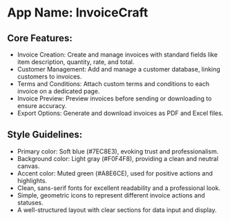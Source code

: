 # **App Name**: InvoiceCraft

## Core Features:

- Invoice Creation: Create and manage invoices with standard fields like item description, quantity, rate, and total.
- Customer Management: Add and manage a customer database, linking customers to invoices.
- Terms and Conditions: Attach custom terms and conditions to each invoice on a dedicated page.
- Invoice Preview: Preview invoices before sending or downloading to ensure accuracy.
- Export Options: Generate and download invoices as PDF and Excel files.

## Style Guidelines:

- Primary color: Soft blue (#7EC8E3), evoking trust and professionalism.
- Background color: Light gray (#F0F4F8), providing a clean and neutral canvas.
- Accent color: Muted green (#A8E6CE), used for positive actions and highlights.
- Clean, sans-serif fonts for excellent readability and a professional look.
- Simple, geometric icons to represent different invoice actions and statuses.
- A well-structured layout with clear sections for data input and display.